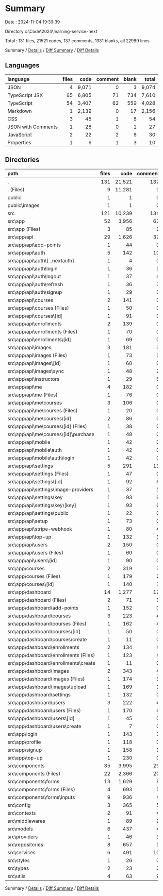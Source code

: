 # Summary

Date : 2024-11-04 19:30:39

Directory c:\\Code\\2024\\learning-service-next

Total : 131 files,  21521 codes, 137 comments, 1331 blanks, all 22989 lines

Summary / [Details](details.md) / [Diff Summary](diff.md) / [Diff Details](diff-details.md)

## Languages
| language | files | code | comment | blank | total |
| :--- | ---: | ---: | ---: | ---: | ---: |
| JSON | 4 | 9,071 | 0 | 3 | 9,074 |
| TypeScript JSX | 65 | 6,805 | 71 | 734 | 7,610 |
| TypeScript | 54 | 3,407 | 62 | 559 | 4,028 |
| Markdown | 1 | 2,139 | 0 | 17 | 2,156 |
| CSS | 3 | 45 | 1 | 8 | 54 |
| JSON with Comments | 1 | 26 | 0 | 1 | 27 |
| JavaScript | 2 | 22 | 2 | 6 | 30 |
| Properties | 1 | 6 | 1 | 3 | 10 |

## Directories
| path | files | code | comment | blank | total |
| :--- | ---: | ---: | ---: | ---: | ---: |
| . | 131 | 21,521 | 137 | 1,331 | 22,989 |
| . (Files) | 9 | 11,281 | 3 | 33 | 11,317 |
| public | 1 | 1 | 0 | 0 | 1 |
| public\\images | 1 | 1 | 0 | 0 | 1 |
| src | 121 | 10,239 | 134 | 1,298 | 11,671 |
| src\\app | 52 | 3,956 | 63 | 518 | 4,537 |
| src\\app (Files) | 3 | 85 | 2 | 8 | 95 |
| src\\app\\api | 29 | 1,626 | 37 | 274 | 1,937 |
| src\\app\\api\\add-points | 1 | 44 | 0 | 8 | 52 |
| src\\app\\api\\auth | 5 | 142 | 10 | 38 | 190 |
| src\\app\\api\\auth\\[...nextauth] | 1 | 4 | 0 | 4 | 8 |
| src\\app\\api\\auth\\login | 1 | 36 | 3 | 8 | 47 |
| src\\app\\api\\auth\\logout | 1 | 37 | 4 | 10 | 51 |
| src\\app\\api\\auth\\refresh | 1 | 36 | 3 | 9 | 48 |
| src\\app\\api\\auth\\signup | 1 | 29 | 0 | 7 | 36 |
| src\\app\\api\\courses | 2 | 141 | 0 | 19 | 160 |
| src\\app\\api\\courses (Files) | 1 | 50 | 0 | 6 | 56 |
| src\\app\\api\\courses\\[id] | 1 | 91 | 0 | 13 | 104 |
| src\\app\\api\\enrollments | 2 | 139 | 0 | 19 | 158 |
| src\\app\\api\\enrollments (Files) | 1 | 70 | 0 | 11 | 81 |
| src\\app\\api\\enrollments\\[id] | 1 | 69 | 0 | 8 | 77 |
| src\\app\\api\\images | 3 | 181 | 3 | 27 | 211 |
| src\\app\\api\\images (Files) | 1 | 73 | 1 | 10 | 84 |
| src\\app\\api\\images\\[id] | 1 | 60 | 0 | 8 | 68 |
| src\\app\\api\\images\\sync | 1 | 48 | 2 | 9 | 59 |
| src\\app\\api\\instructors | 1 | 29 | 6 | 5 | 40 |
| src\\app\\api\\me | 4 | 182 | 0 | 37 | 219 |
| src\\app\\api\\me (Files) | 1 | 76 | 0 | 18 | 94 |
| src\\app\\api\\me\\courses | 3 | 106 | 0 | 19 | 125 |
| src\\app\\api\\me\\courses (Files) | 1 | 20 | 0 | 4 | 24 |
| src\\app\\api\\me\\courses\\[id] | 2 | 86 | 0 | 15 | 101 |
| src\\app\\api\\me\\courses\\[id] (Files) | 1 | 38 | 0 | 7 | 45 |
| src\\app\\api\\me\\courses\\[id]\\purchase | 1 | 48 | 0 | 8 | 56 |
| src\\app\\api\\mobile | 1 | 42 | 0 | 8 | 50 |
| src\\app\\api\\mobile\\auth | 1 | 42 | 0 | 8 | 50 |
| src\\app\\api\\mobile\\auth\\login | 1 | 42 | 0 | 8 | 50 |
| src\\app\\api\\settings | 5 | 291 | 13 | 46 | 350 |
| src\\app\\api\\settings (Files) | 1 | 47 | 0 | 9 | 56 |
| src\\app\\api\\settings\\[id] | 1 | 92 | 6 | 14 | 112 |
| src\\app\\api\\settings\\image-providers | 1 | 37 | 1 | 5 | 43 |
| src\\app\\api\\settings\\key | 1 | 93 | 6 | 13 | 112 |
| src\\app\\api\\settings\\key\\[key] | 1 | 93 | 6 | 13 | 112 |
| src\\app\\api\\settings\\public | 1 | 22 | 0 | 5 | 27 |
| src\\app\\api\\setup | 1 | 73 | 0 | 9 | 82 |
| src\\app\\api\\stripe-webhook | 1 | 80 | 4 | 17 | 101 |
| src\\app\\api\\top-up | 1 | 132 | 1 | 21 | 154 |
| src\\app\\api\\users | 2 | 150 | 0 | 20 | 170 |
| src\\app\\api\\users (Files) | 1 | 60 | 0 | 9 | 69 |
| src\\app\\api\\users\\[id] | 1 | 90 | 0 | 11 | 101 |
| src\\app\\courses | 2 | 319 | 3 | 37 | 359 |
| src\\app\\courses (Files) | 1 | 179 | 2 | 19 | 200 |
| src\\app\\courses\\[id] | 1 | 140 | 1 | 18 | 159 |
| src\\app\\dashboard | 14 | 1,277 | 17 | 130 | 1,424 |
| src\\app\\dashboard (Files) | 2 | 71 | 1 | 6 | 78 |
| src\\app\\dashboard\\add-points | 1 | 152 | 0 | 18 | 170 |
| src\\app\\dashboard\\courses | 3 | 223 | 4 | 19 | 246 |
| src\\app\\dashboard\\courses (Files) | 1 | 162 | 4 | 8 | 174 |
| src\\app\\dashboard\\courses\\[id] | 1 | 50 | 0 | 7 | 57 |
| src\\app\\dashboard\\courses\\create | 1 | 11 | 0 | 4 | 15 |
| src\\app\\dashboard\\enrollments | 2 | 134 | 4 | 11 | 149 |
| src\\app\\dashboard\\enrollments (Files) | 1 | 123 | 4 | 8 | 135 |
| src\\app\\dashboard\\enrollments\\create | 1 | 11 | 0 | 3 | 14 |
| src\\app\\dashboard\\images | 2 | 343 | 4 | 41 | 388 |
| src\\app\\dashboard\\images (Files) | 1 | 174 | 3 | 20 | 197 |
| src\\app\\dashboard\\images\\upload | 1 | 169 | 1 | 21 | 191 |
| src\\app\\dashboard\\settings | 1 | 132 | 0 | 17 | 149 |
| src\\app\\dashboard\\users | 3 | 222 | 4 | 18 | 244 |
| src\\app\\dashboard\\users (Files) | 1 | 170 | 4 | 8 | 182 |
| src\\app\\dashboard\\users\\[id] | 1 | 45 | 0 | 7 | 52 |
| src\\app\\dashboard\\users\\create | 1 | 7 | 0 | 3 | 10 |
| src\\app\\login | 1 | 143 | 3 | 13 | 159 |
| src\\app\\profile | 1 | 118 | 0 | 16 | 134 |
| src\\app\\signup | 1 | 158 | 1 | 13 | 172 |
| src\\app\\top-up | 1 | 230 | 0 | 27 | 257 |
| src\\components | 35 | 3,995 | 29 | 415 | 4,439 |
| src\\components (Files) | 22 | 2,366 | 20 | 240 | 2,626 |
| src\\components\\forms | 13 | 1,629 | 9 | 175 | 1,813 |
| src\\components\\forms (Files) | 4 | 693 | 5 | 83 | 781 |
| src\\components\\forms\\inputs | 9 | 936 | 4 | 92 | 1,032 |
| src\\config | 3 | 365 | 5 | 17 | 387 |
| src\\contexts | 2 | 91 | 4 | 21 | 116 |
| src\\middlewares | 1 | 89 | 2 | 16 | 107 |
| src\\models | 6 | 437 | 4 | 66 | 507 |
| src\\providers | 1 | 46 | 3 | 12 | 61 |
| src\\repositories | 8 | 657 | 3 | 98 | 758 |
| src\\services | 6 | 491 | 10 | 107 | 608 |
| src\\styles | 1 | 26 | 0 | 5 | 31 |
| src\\types | 2 | 23 | 2 | 6 | 31 |
| src\\utils | 4 | 63 | 9 | 17 | 89 |

Summary / [Details](details.md) / [Diff Summary](diff.md) / [Diff Details](diff-details.md)